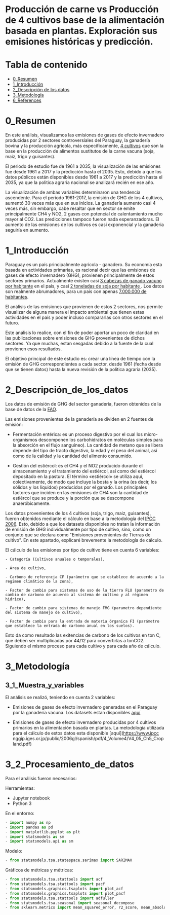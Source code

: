# Producción de carne vs Producción de 4 cultivos base de la alimentación basada en plantas. Exploración sus emisiones históricas y predicción.

# Tabla de contenido

* [0_Resumen](#0_Resumen)
* [1_Introducción](#1_Introducción)
* [2_Descripción de los datos](#2_Descripción_de_los_datos)
* [3_Metodología](#3_Metodología)
* [6_References](#6_References)

# 0_Resumen

En este análisis, visualizamos las emisiones de gases de efecto invernadero producidas por 2 sectores controversiales del Paraguay, la ganadería bovina y la producción agrícola, más específicamente, [4 cultivos](https://link.springer.com/article/10.1007/s11367-015-0931-6) que son la base en la producción de alimentos sustitutos de la carne vacuna (soja, maiz, trigo y guisantes). 

El periodo de estudio fue de 1961 a 2035, la visualización de las emisiones fue desde 1961 a 2017 y la predicción hasta el 2035. Esto, debido a que los datos públicos están disponibles desde 1961 a 2017 y la predicción hasta el 2035, ya que la politica agraria nacional se analizará recién en ese año.

La visualización de ambas variables determinaron una tendencia ascendente. Para el periodo 1961-2017, la emisión de GHG de los 4 cultivos, aumentó 30 veces más que en sus inicios. La ganadería aumento casi 4 veces más, sin embargo, cabe resaltar que en sector se emite principalmente CH4 y NO2, 2 gases con potencial de calentamiento mucho mayor al CO2. Las predicciones tampoco fueron nada esperanzadoras. El aumento de las emisiones de los cultivos es casi exponencial y la ganaderia seguiría en aumento.

# 1_Introducción

Paraguay es un país principalmente agrícola - ganadero. Su economía esta basada en actividades primarias, es racional decir que las emisiones de gases de efecto invernadero (GHG), provienen principalmente de estos sectores primarios. Actualmente existen casi [3 cabezas de ganado vacuno por habitante](https://www.senacsa.gov.py/index.php/Temas-pecuarios/estadisticas) en el país, y casi [2 toneladas de soja por habitante ](http://www.agr.una.py/ecorural/cultivo/soja_marzo_2020.pdf). Los datos son realmente abrumadores, para un país con apenas [7.000.000 de habitantes](http://www.fao.org/faostat/es/#data/OA).

El análisis de las emisiones que provienen de estos 2 sectores, nos permite visualizar de alguna manera el impacto ambiental que tienen estas actividades en el país y poder incluso compararlas con otros sectores en el futuro.

Este análisis lo realice, con el fin de poder aportar un poco de claridad en las publicaciones sobre emisiones de GHG provenientes de dichos sectores. Ya que muchas, estan sesgadas debido a la fuente de la cual provienen esos resultados.

El objetivo principal de este estudio es: crear una línea de tiempo con la emisión de GHG correspondientes a cada sector, desde 1961 (fecha desde que se tienen datos) hasta la nueva revisión de la politica agraria (2035).

# 2_Descripción_de_los_datos

Los datos de emisión de GHG del sector ganadería, fueron obtenidos de la base de datos de la [FAO](http://www.fao.org/faostat/es/#data).

Las emisiones provenientes de la ganadería se dividen en 2 fuentes de emisión:

- Fermentación entérica: es un proceso digestivo por el cual los micro-organismos descomponen los carbohidratos en moléculas simples para la absorción en el flujo sanguíneo). La cantidad de metano que se libera depende del tipo de tracto digestivo, la edad y el peso del animal, así como de la calidad y la cantidad del alimento consumido. 
 
 - Gestión del estiércol: es el CH4 y el NO2 producido durante el almacenamiento y el tratamiento del estiércol, así como del estiércol depositado en la pastura. El término «estiércol» se utiliza aquí, colectivamente, de modo que incluye la bosta y la orina (es decir, los sólidos y los líquidos) producidos por el ganado. Los principales factores que inciden en las emisiones de CH4 son la cantidad de estiércol que se produce y la porción que se descompone anaeróbicamente. 

Los datos provenientes de los 4 cultivos (soja, trigo, maiz, guisantes), fueron obtenidos mediante el cálculo en base a la metodología del [IPCC 2006](https://www.ipcc-nggip.iges.or.jp/public/2006gl/spanish/pdf/4_Volume4/V4_05_Ch5_Cropland.pdf). Esto, debido a que los datasets disponibles no tratan la información de emisión de GHG individualmente por tipo de cultivo, sino, como un conjunto que se declara como "Emisiones provenientes de Tierras de cultivo". En este apartado, explicaré brevemente la metodología de cálculo.

El cálculo de las emisiones por tipo de cultivo tiene en cuenta 6 variables: 

    - Categoría (Cultivos anuales o temporales), 
    
    - Área de cultivo, 
    
    - Carbono de referencia CF (parámetro que se establece de acuerdo a la regimen climático de la zona), 
    
    - Factor de cambio para sistemas de uso de la tierra FLU (parametro de cambio de carbono de acuerdo al sistema de cultivo y al régimen hidrico), 
    
    - Factor de cambio para sistemas de manejo FMG (parametro dependiente del sistema de manejo de cultivo), 
    
    - Factor de cambio para la entrada de materia órganica FI (parámetro que establece la entrada de carbono anual en los suelos).

Esto da como resultado las exitencias de carbono de los cultivos en ton C, que deben ser multiplicadas por 44/12 para convertirlas a tonCO2. Siguiendo el mismo proceso para cada cultivo y para cada año de cálculo.

# 3_Metodología

## 3_1_Muestra_y_variables

El análisis se realizó, teniendo en cuenta 2 variables: 

  - Emisiones de gases de efecto invernadero generadas en el Paraguay por la ganadería vacuna. Los datasets estan disponibles [aquí](http://www.fao.org/faostat/es/#data)
  
  - Emisiones de gases de efecto invernadero producidas por 4 cultivos primarios en la alimentación basada en plantas. La metodología utilizada para el cálculo de estos datos esta disponible [aquí](https://www.ipcc nggip.iges.or.jp/public/2006gl/spanish/pdf/4_Volume4/V4_05_Ch5_Cropland.pdf)


# 3_2_Procesamiento_de_datos

Para el análisis fueron necesarios:

Herramientas:

- Jupyter notebook
- Python 3

En el entorno:
```python
- import numpy as np
- import pandas as pd
- import matplotlib.pyplot as plt
- import statsmodels as sm
- import statsmodels.api as sm
```

Modelo:
```python
- from statsmodels.tsa.statespace.sarimax import SARIMAX
```

Gráficos de métricas y métricas:
```python
- from statsmodels.tsa.stattools import acf
- from statsmodels.tsa.stattools import pacf
- from statsmodels.graphics.tsaplots import plot_acf
- from statsmodels.graphics.tsaplots import plot_pacf
- from statsmodels.tsa.stattools import adfuller
- from statsmodels.tsa.seasonal import seasonal_decompose
- from sklearn.metrics import mean_squared_error, r2_score, mean_absolute_error, median_absolute_error, mean_squared_log_error
```












